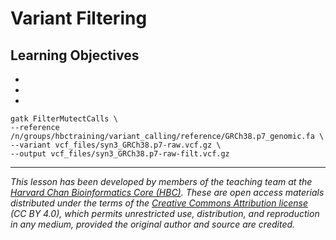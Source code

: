 # Variant Filtering

## Learning Objectives

-
-
-

```
gatk FilterMutectCalls \
--reference /n/groups/hbctraining/variant_calling/reference/GRCh38.p7_genomic.fa \
--variant vcf_files/syn3_GRCh38.p7-raw.vcf.gz \
--output vcf_files/syn3_GRCh38.p7-raw-filt.vcf.gz
```

***

*This lesson has been developed by members of the teaching team at the [Harvard Chan Bioinformatics Core (HBC)](http://bioinformatics.sph.harvard.edu/). These are open access materials distributed under the terms of the [Creative Commons Attribution license](https://creativecommons.org/licenses/by/4.0/) (CC BY 4.0), which permits unrestricted use, distribution, and reproduction in any medium, provided the original author and source are credited.*
